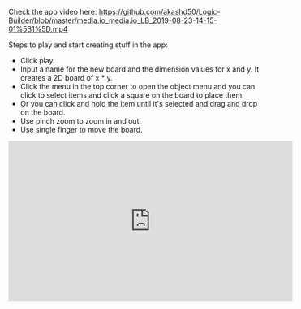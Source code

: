 Check the app video here: https://github.com/akashd50/Logic-Builder/blob/master/media.io_media.io_LB_2019-08-23-14-15-01%5B1%5D.mp4

Steps to play and start creating stuff in the app:

- Click play.
- Input a name for the new board and the dimension values for x and y. It creates a 2D board of x * y.
- Click the menu in the top corner to open the object menu and you can click to select items and click a square on the board to place them.
- Or you can click and hold the item until it's selected and drag and drop on the board.
- Use pinch zoom to zoom in and out.
- Use single finger to move the board.

<iframe width="560" height="315" src="https://www.youtube.com/embed/-eT0smKOYcs" frameborder="0" allow="accelerometer; autoplay; encrypted-media; gyroscope; picture-in-picture" allowfullscreen></iframe>
